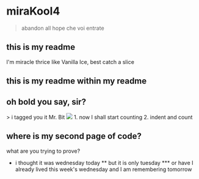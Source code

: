 # miraKool4
> abandon
> all hope
> che voi entrate

## this is my readme
I'm miracle thrice like Vanilla Ice, best catch a slice
## this is my readme within my readme
## oh bold you say, sir?
<helpmefillin></thebubbles>> i tagged you it Mr. Bit
		<img src="https://media.giphy.com/media/1xncBaM1fX3Yj12hOk/giphy.gif">
		1. now I shall start counting
			2. indent and count
## where is my second page of code?
what are you trying to prove?

* i thought it was wednesday today
** but it is only tuesday
*** or have I already lived this week's wednesday and I am remembering tomorrow

